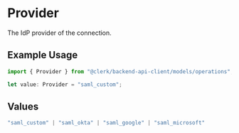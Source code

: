 # Provider

The IdP provider of the connection.

## Example Usage

```typescript
import { Provider } from "@clerk/backend-api-client/models/operations";

let value: Provider = "saml_custom";
```

## Values

```typescript
"saml_custom" | "saml_okta" | "saml_google" | "saml_microsoft"
```